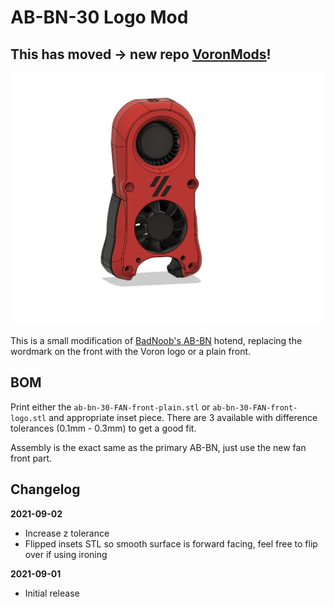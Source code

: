 # AB-BN-30 Logo Mod

## This has moved -> new repo [VoronMods](https://github.com/mikhailbot/VoronMods)!

![Picture of mod](Images/ABBN30-LogoModv5.png)

This is a small modification of [BadNoob's AB-BN](https://github.com/VoronDesign/VoronUsers/tree/master/printer_mods/Badnoob/AB-BN) hotend, replacing the wordmark on the front with the Voron logo or a plain front.

## BOM
Print either the `ab-bn-30-FAN-front-plain.stl` or `ab-bn-30-FAN-front-logo.stl` and appropriate inset piece. There are 3 available with difference tolerances (0.1mm - 0.3mm) to get a good fit.

Assembly is the exact same as the primary AB-BN, just use the new fan front part.

## Changelog

**2021-09-02**
- Increase z tolerance
- Flipped insets STL so smooth surface is forward facing, feel free to flip over if using ironing

**2021-09-01**
- Initial release